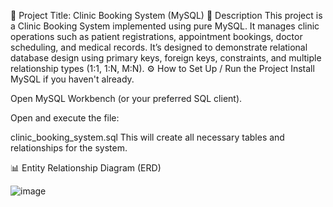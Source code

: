 📌 Project Title: Clinic Booking System (MySQL)
📝 Description
This project is a Clinic Booking System implemented using pure MySQL. It manages clinic operations such as patient registrations, appointment bookings, doctor scheduling, and medical records. It’s designed to demonstrate relational database design using primary keys, foreign keys, constraints, and multiple relationship types (1:1, 1:N, M:N).
⚙️ How to Set Up / Run the Project
Install MySQL if you haven't already.

Open MySQL Workbench (or your preferred SQL client).

Open and execute the file:


clinic_booking_system.sql
This will create all necessary tables and relationships for the system.

📊 Entity Relationship Diagram (ERD)

![image](https://github.com/user-attachments/assets/19dd0dc8-100f-44da-a265-12c7d80268bb)




